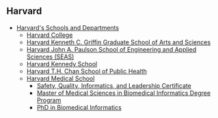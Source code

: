 
## Harvard
- [Harvard's Schools and Departments](https://hr.harvard.edu/harvards-schools-and-departments) 
  - [Harvard College](https://college.harvard.edu/academics/liberal-arts-sciences/concentrations)
  - [Harvard Kenneth C. Griffin Graduate School of Arts and Sciences](https://gsas.harvard.edu/programs?f%5B0%5D=areas_of_study%3A50&f%5B1%5D=areas_of_study%3A173&f%5B2%5D=areas_of_study%3A174&f%5B3%5D=areas_of_study%3A175&f%5B4%5D=areas_of_study%3A177&f%5B5%5D=areas_of_study%3A178
) 
  - [Harvard John A. Paulson School of Engineering and Applied Sciences (SEAS)](https://seas.harvard.edu/)
  - [Harvard Kennedy School](https://www.hks.harvard.edu/educational-programs)
  - [Harvard T.H. Chan School of Public Health](https://www.hsph.harvard.edu/about/departments/)
  - [Harvard Medical School](https://hms.harvard.edu/)
    - [Safety, Quality, Informatics, and Leadership Certificate](https://postgraduateeducation.hms.harvard.edu/certificate-programs/safety-quality-informatics-leadership)
    - [Master of Medical Sciences in Biomedical Informatics Degree Program](https://dbmi.hms.harvard.edu/education/masters-program)
    - [PhD in Biomedical Informatics](https://bmiphd.hms.harvard.edu//) 


